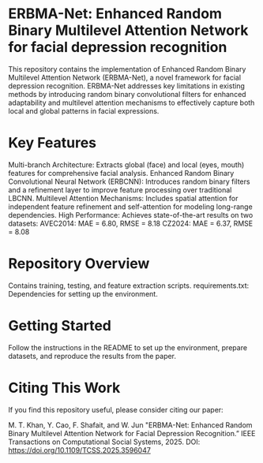 # ERBMA-Net: Enhanced Random Binary Multilevel Attention Network for facial depression recognition
This repository contains the implementation of Enhanced Random Binary Multilevel Attention Network (ERBMA-Net), a novel framework for facial depression recognition. ERBMA-Net addresses key limitations in existing methods by introducing random binary convolutional filters for enhanced adaptability and multilevel attention mechanisms to effectively capture both local and global patterns in facial expressions.

# Key Features
Multi-branch Architecture: Extracts global (face) and local (eyes, mouth) features for comprehensive facial analysis.
Enhanced Random Binary Convolutional Neural Network (ERBCNN): Introduces random binary filters and a refinement layer to improve feature processing over traditional LBCNN.
Multilevel Attention Mechanisms: Includes spatial attention for independent feature refinement and self-attention for modeling long-range dependencies.
High Performance: Achieves state-of-the-art results on two datasets:
AVEC2014: MAE = 6.80, RMSE = 8.18
CZ2024: MAE = 6.37, RMSE = 8.08

# Repository Overview
Contains training, testing, and feature extraction scripts.
requirements.txt: Dependencies for setting up the environment.

# Getting Started
Follow the instructions in the README to set up the environment, prepare datasets, and reproduce the results from the paper.

# Citing This Work
If you find this repository useful, please consider citing our paper:

M. T. Khan, Y. Cao, F. Shafait, and W. Jun "ERBMA-Net: Enhanced Random
Binary Multilevel Attention Network for Facial Depression Recognition.” IEEE Transactions on
Computational Social Systems, 2025. DOI: https://doi.org/10.1109/TCSS.2025.3596047
